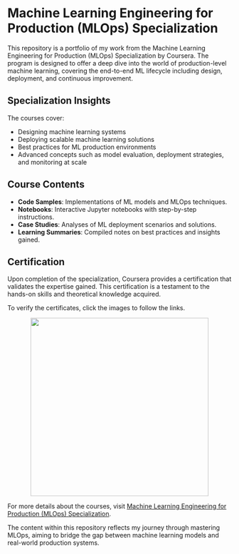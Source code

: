 # Machine Learning Engineering for Production (MLOps) Specialization

This repository is a portfolio of my work from the Machine Learning Engineering for Production (MLOps) Specialization by Coursera. The program is designed to offer a deep dive into the world of production-level machine learning, covering the end-to-end ML lifecycle including design, deployment, and continuous improvement.

## Specialization Insights

The courses cover:
- Designing machine learning systems
- Deploying scalable machine learning solutions
- Best practices for ML production environments
- Advanced concepts such as model evaluation, deployment strategies, and monitoring at scale

## Course Contents

- **Code Samples**: Implementations of ML models and MLOps techniques.
- **Notebooks**: Interactive Jupyter notebooks with step-by-step instructions.
- **Case Studies**: Analyses of ML deployment scenarios and solutions.
- **Learning Summaries**: Compiled notes on best practices and insights gained.

## Certification

Upon completion of the specialization, Coursera provides a certification that validates the expertise gained. This certification is a testament to the hands-on skills and theoretical knowledge acquired.

To verify the certificates, click the images to follow the links.

<p align="middle">
  <a href="https://coursera.org/share/f315a833ca8a38eed8521b22ba7b6c79"><img src="https://github.com/Ebadm/IBM-Applied-AI-Professional-Certificate/assets/64616825/4787b497-4d1a-4316-ab49-b16640eb409a" height="400"></a>
</p>

For more details about the courses, visit [Machine Learning Engineering for Production (MLOps) Specialization](https://www.coursera.org/specializations/machine-learning-engineering-for-production-mlops).

The content within this repository reflects my journey through mastering MLOps, aiming to bridge the gap between machine learning models and real-world production systems.


